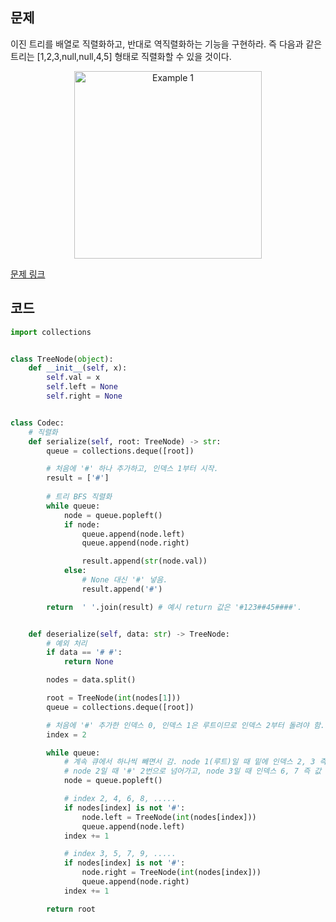 ## 문제

이진 트리를 배열로 직렬화하고, 반대로 역직렬화하는 기능을 구현하라. 즉 다음과 같은 트리는 [1,2,3,null,null,4,5] 형태로 직렬화할 수 있을 것이다. 

<p align="center">
<img width="300"src="https://assets.leetcode.com/uploads/2020/09/15/serdeser.jpg" alt="Example 1">
</p>

<a href="https://leetcode.com/problems/serialize-and-deserialize-binary-tree/" target="_blank">문제 링크</a>

## 코드

```python
import collections


class TreeNode(object):
    def __init__(self, x):
        self.val = x
        self.left = None
        self.right = None


class Codec:
    # 직렬화
    def serialize(self, root: TreeNode) -> str:
        queue = collections.deque([root])

        # 처음에 '#' 하나 추가하고, 인덱스 1부터 시작.
        result = ['#'] 
        
        # 트리 BFS 직렬화
        while queue:
            node = queue.popleft()
            if node:
                queue.append(node.left)
                queue.append(node.right)

                result.append(str(node.val))
            else:
                # None 대신 '#' 넣음.
                result.append('#')

        return  ' '.join(result) # 예시 return 값은 '#123##45####'. 


    def deserialize(self, data: str) -> TreeNode:
        # 예외 처리
        if data == '# #':
            return None

        nodes = data.split()

        root = TreeNode(int(nodes[1]))
        queue = collections.deque([root])

        # 처음에 '#' 추가한 인덱스 0, 인덱스 1은 루트이므로 인덱스 2부터 돌려야 함.
        index = 2

        while queue:
            # 계속 큐에서 하나씩 빼면서 감. node 1(루트)일 때 밑에 인덱스 2, 3 즉 값도 2, 3이고,
            # node 2일 때 '#' 2번으로 넘어가고, node 3일 때 인덱스 6, 7 즉 값 4, 5가 왼쪽으로 들어감
            node = queue.popleft()

            # index 2, 4, 6, 8, .....
            if nodes[index] is not '#':
                node.left = TreeNode(int(nodes[index]))
                queue.append(node.left)
            index += 1

            # index 3, 5, 7, 9, .....
            if nodes[index] is not '#':
                node.right = TreeNode(int(nodes[index]))
                queue.append(node.right)
            index += 1

        return root
```